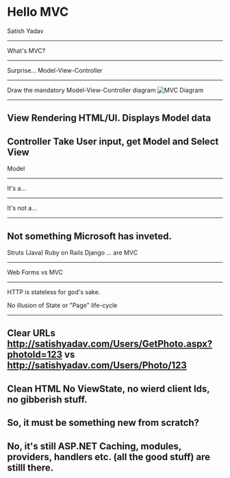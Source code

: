 Hello MVC
===
Satish Yadav

---


What's MVC?

---

Surprise...
Model-View-Controller

---

Draw the mandatory Model-View-Controller diagram
![MVC Diagram](https://www.pluralsight.com/content/dam/pluralsight/blog/2015/12/tutorial-angularjs-mvc-implementation/wp/img/AngularJS_01.png)

---

View
Rendering HTML/UI.
Displays Model data
---
Controller
Take User input, get Model and Select View
---
Model

---

It's a...

--- 

It's not a...

--- 

Not something Microsoft has inveted.
---
Struts (Java)
Ruby on Rails
Django
... are MVC

---
Web Forms vs MVC

---

HTTP is stateless for god's sake.

No illusion of State or "Page" life-cycle

---

Clear URLs
http://satishyadav.com/Users/GetPhoto.aspx?photoId=123
	vs
http://satishyadav.com/Users/Photo/123
---
Clean HTML
No ViewState, no wierd client Ids, no gibberish stuff.
---

So, it must be something new from scratch?
---
No, it's still ASP.NET
Caching, modules, providers, handlers etc. (all the good stuff) are stilll there.
---